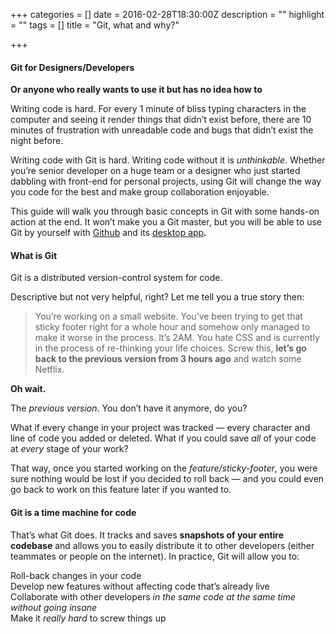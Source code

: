 +++
categories = []
date = 2016-02-28T18:30:00Z
description = ""
highlight = ""
tags = []
title = "Git, what and why?"

+++
#### **Git for Designers/Developers**

**Or anyone who really wants to use it but has no idea how to**

Writing code is hard. For every 1 minute of bliss typing characters in the computer and seeing it render things that didn’t exist before, there are 10 minutes of frustration with unreadable code and bugs that didn’t exist the night before.

Writing code with Git is hard. Writing code without it is _unthinkable_. Whether you’re senior developer on a huge team or a designer who just started dabbling with front-end for personal projects, using Git will change the way you code for the best and make group collaboration enjoyable.

This guide will walk you through basic concepts in Git with some hands-on action at the end. It won’t make you a Git master, but you will be able to use Git by yourself with [Github](https://www.github.com/) and its [desktop app](https://desktop.github.com/)**_._**

#### **What is Git**

Git is a distributed version-control system for code.

Descriptive but not very helpful, right? Let me tell you a true story then:

> You’re working on a small website. You’ve been trying to get that sticky footer right for a whole hour and somehow only managed to make it worse in the process. It’s 2AM. You hate CSS and is currently in the process of re-thinking your life choices. Screw this, **let’s go back to the previous version from 3 hours ago** and watch some Netflix.

**Oh wait.**

The _previous version_. You don’t have it anymore, do you?

What if every change in your project was tracked — every character and line of code you added or deleted. What if you could save _all_ of your code at _every_ stage of your work?

That way, once you started working on the _feature/sticky-footer_, you were sure nothing would be lost if you decided to roll back — and you could even go back to work on this feature later if you wanted to.

#### **Git is a time machine for code**

That’s what Git does. It tracks and saves **snapshots of your entire codebase** and allows you to easily distribute it to other developers (either teammates or people on the internet). In practice, Git will allow you to:

Roll-back changes in your code  
 Develop new features without affecting code that’s already live  
 Collaborate with other developers _in the same code_ _at the same time without going insane_  
 Make it _really hard_ to screw things up